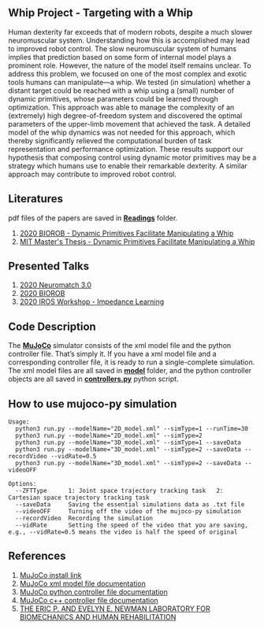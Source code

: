 **Whip Project - Targeting with a Whip**
---
Human dexterity far exceeds that of modern robots, despite a much slower neuromuscular system. Understanding how this is accomplished may lead to improved robot control. The slow neuromuscular system of humans implies that prediction based on
some form of internal model plays a prominent role. However, the nature of the model itself remains unclear. To address this problem, we focused on one of the most complex and exotic tools humans can manipulate—a whip. We tested (in simulation) whether a distant target could be reached with a whip using a (small) number of dynamic primitives, whose parameters could be learned through optimization. This approach was able to manage the complexity of an (extremely) high degree-of-freedom system and discovered the optimal parameters of the upper-limb movement that achieved the task. A detailed model of the whip dynamics was not needed for this approach, which thereby significantly relieved the computational burden of task representation and performance optimization. These results support our hypothesis that composing control using dynamic motor primitives may be a strategy which humans use to enable their remarkable dexterity. A similar approach may contribute to improved robot control.

**Literatures**
---
pdf files of the papers are saved in [**Readings**](Readings/) folder.
1. [2020 BIOROB - Dynamic Primitives Facilitate Manipulating a Whip](https://ieeexplore.ieee.org/document/9224399)
2. [MIT Master's Thesis - Dynamic Primitives Facilitate Manipulating a Whip](https://dspace.mit.edu/handle/1721.1/127121)

**Presented Talks**
---
1. [2020 Neuromatch 3.0](https://www.youtube.com/watch?v=tE3y9LwvQKQ)
2. [2020 BIOROB](https://www.youtube.com/watch?v=PPzxmgUo0nY)
3. [2020 IROS Workshop - Impedance Learning](https://www.youtube.com/watch?v=OhSgroSByB4)

**Code Description**
---
The [**MuJoCo**](MuJoCo/) simulator consists of the xml model file and the python controller file. That’s simply it. If you have a xml model file and a corresponding controller file, it is ready to run a single-complete simulation. The xml model files are all saved in [**model**](MuJoCo/models) folder, and the python controller objects are all saved in [**controllers.py**](MuJoCo/modules/) python script.

**How to use mujoco-py simulation**
---

```
Usage:
  python3 run.py --modelName="2D_model.xml" --simType=1 --runTime=30
  python3 run.py --modelName="2D_model.xml" --simType=2
  python3 run.py --modelName="3D_model.xml" --simType=1 --saveData
  python3 run.py --modelName="3D_model.xml" --simType=2 --saveData --recordVideo --vidRate=0.5
  python3 run.py --modelName="3D_model.xml" --simType=2 --saveData --videoOFF

Options:
  --ZFTType      1: Joint space trajectory tracking task   2: Cartesian space trajectory tracking task
  --saveData     Saving the essential simulations data as .txt file
  --videoOFF     Turning off the video of the mujoco-py simulation
  --recordVideo  Recording the simulation
  --vidRate      Setting the speed of the video that you are saving, e.g., --vidRate=0.5 means the video is half the speed of original

```

**References**
---
1. [MuJoCo install link](https://www.roboti.us/index.html)
2. [MuJoCo xml model file documentation](http://mujoco.org/book/XMLreference.html)
3. [MuJoCo python controller file documentation](https://openai.github.io/mujoco-py/build/html/index.html)
4. [MuJoCo c++    controller file documentation](http://mujoco.org/book/APIreference.html)
5. [THE ERIC P. AND EVELYN E. NEWMAN LABORATORY FOR BIOMECHANICS AND HUMAN REHABILITATION](https://newmanlab.mit.edu/)

